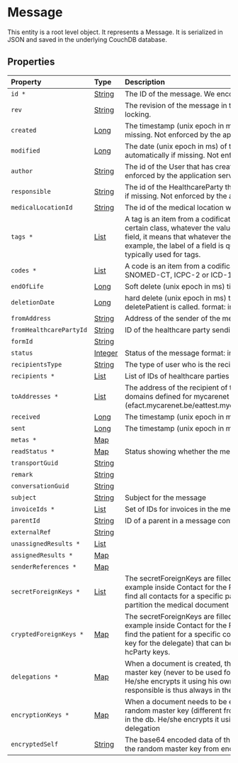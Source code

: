 # Message

This entity is a root level object. It represents a Message. It is serialized in JSON and saved in the underlying CouchDB database.


## Properties

| Property | Type | Description |
| :--- | :--- | :--- |
| `id * ` | [String](String) | The ID of the message. We encourage using either a v4 UUID or a HL7 Id.  |
| `rev ` | [String](String) | The revision of the message in the database, used for conflict management / optimistic locking.  |
| `created ` | [Long](Long) | The timestamp (unix epoch in ms) of creation of this entity, will be filled automatically if missing. Not enforced by the application server. format: int64. |
| `modified ` | [Long](Long) | The date (unix epoch in ms) of the latest modification of this entity, will be filled automatically if missing. Not enforced by the application server. format: int64. |
| `author ` | [String](String) | The id of the User that has created this entity, will be filled automatically if missing. Not enforced by the application server.  |
| `responsible ` | [String](String) | The id of the HealthcareParty that is responsible for this entity, will be filled automatically if missing. Not enforced by the application server.  |
| `medicalLocationId ` | [String](String) | The id of the medical location where this entity was created.  |
| `tags * ` | [List](CodeStub) | A tag is an item from a codification system that qualifies an entity as being member of a certain class, whatever the value it might have taken. If the tag qualifies the content of a field, it means that whatever the content of the field, the tag will always apply. For example, the label of a field is qualified using a tag. LOINC is a codification system typically used for tags.  |
| `codes * ` | [List](CodeStub) | A code is an item from a codification system that qualifies the content of this entity. SNOMED-CT, ICPC-2 or ICD-10 codifications systems can be used for codes  |
| `endOfLife ` | [Long](Long) | Soft delete (unix epoch in ms) timestamp of the object. format: int64. |
| `deletionDate ` | [Long](Long) | hard delete (unix epoch in ms) timestamp of the object. Filled automatically when deletePatient is called. format: int64. |
| `fromAddress ` | [String](String) | Address of the sender of the message  |
| `fromHealthcarePartyId ` | [String](String) | ID of the healthcare party sending the message  |
| `formId ` | [String](String) |   |
| `status ` | [Integer](Integer) | Status of the message format: int32. |
| `recipientsType ` | [String](String) | The type of user who is the recipient of this message  |
| `recipients * ` | [List](String) | List of IDs of healthcare parties to whom the message is addressed  |
| `toAddresses * ` | [List](String) | The address of the recipient of the message. Format is of an email address with extra domains defined for mycarenet and ehealth: (efact.mycarenet.be/eattest.mycarenet.be/chapter4.mycarenet.be/ehbox.ehealth.fgov.be)  |
| `received ` | [Long](Long) | The timestamp (unix epoch in ms) when the message was received format: int64. |
| `sent ` | [Long](Long) | The timestamp (unix epoch in ms) when the message was sent format: int64. |
| `metas * ` | [Map](String) |   |
| `readStatus * ` | [Map](MessageReadStatus) | Status showing whether the message is read or not and the time of reading  |
| `transportGuid ` | [String](String) |   |
| `remark ` | [String](String) |   |
| `conversationGuid ` | [String](String) |   |
| `subject ` | [String](String) | Subject for the message  |
| `invoiceIds * ` | [List](String) | Set of IDs for invoices in the message  |
| `parentId ` | [String](String) | ID of a parent in a message conversation  |
| `externalRef ` | [String](String) |   |
| `unassignedResults * ` | [List](String) |   |
| `assignedResults * ` | [Map](String) |   |
| `senderReferences * ` | [Map](String) |   |
| `secretForeignKeys * ` | [List](String) | The secretForeignKeys are filled at the to many end of a one to many relationship (for example inside Contact for the Patient -> Contacts relationship). Used when we want to find all contacts for a specific patient. These keys are in clear. You can have several to partition the medical document space.  |
| `cryptedForeignKeys * ` | [Map](List) | The secretForeignKeys are filled at the to many end of a one to many relationship (for example inside Contact for the Patient -> Contacts relationship). Used when we want to find the patient for a specific contact. These keys are the encrypted id (using the hcParty key for the delegate) that can be found in clear inside the patient. ids encrypted using the hcParty keys.  |
| `delegations * ` | [Map](List) | When a document is created, the responsible generates a cryptographically random master key (never to be used for something else than referencing from other entities). He/she encrypts it using his own AES exchange key and stores it as a delegation. The responsible is thus always in the delegations as well  |
| `encryptionKeys * ` | [Map](List) | When a document needs to be encrypted, the responsible generates a cryptographically random master key (different from the delegation key, never to appear in clear anywhere in the db. He/she encrypts it using his own AES exchange key and stores it as a delegation  |
| `encryptedSelf ` | [String](String) | The base64 encoded data of this object, formatted as JSON and encrypted in AES using the random master key from encryptionKeys.  |

